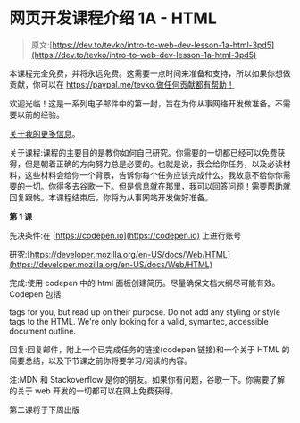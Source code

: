 # 网页开发课程介绍 1A - HTML

> 原文:[https://dev.to/tevko/intro-to-web-dev-lesson-1a-html-3pd5](https://dev.to/tevko/intro-to-web-dev-lesson-1a-html-3pd5)

本课程完全免费，并将永远免费。这需要一点时间来准备和支持，所以如果你想做贡献，你可以在 https://paypal.me/tevko.做任何贡献都有帮助！

欢迎光临！这是一系列电子邮件中的第一封，旨在为你从事网络开发做准备。不需要以前的经验。

[关于我的更多信息](https://timevko.website)。

关于课程:课程的主要目的是教你如何自己研究。你需要的一切都已经可以免费获得，但是朝着正确的方向努力总是必要的。也就是说，我会给你任务，以及必读材料，这些材料会给你一个背景，告诉你每个任务应该完成什么。我故意不给你你需要的一切。你得多去谷歌一下。但是信息就在那里，我可以回答问题！需要帮助就回复跟帖。本课程结束后，你将为从事网站开发做好准备。

**第 1 课**

先决条件:在 [https://codepen.io](https://codepen.io) 上进行账号

研究:[https://developer.mozilla.org/en-US/docs/Web/HTML](https://developer.mozilla.org/en-US/docs/Web/HTML)

完成:使用 codepen 中的 html 面板创建简历。尽量确保文档大纲尽可能有效。Codepen 包括

tags for you, but read up on their purpose. Do not add any styling or style tags to the HTML. We're only looking for a valid, symantec, accessible document outline.

回复:回复邮件，附上一个已完成任务的链接(codepen 链接)和一个关于 HTML 的简要总结，以及下节课之前你将要学习/阅读的内容。

注:MDN 和 Stackoverflow 是你的朋友。如果你有问题，谷歌一下。你需要了解的关于 web 开发的一切都可以在网上免费获得。

第二课将于下周出版